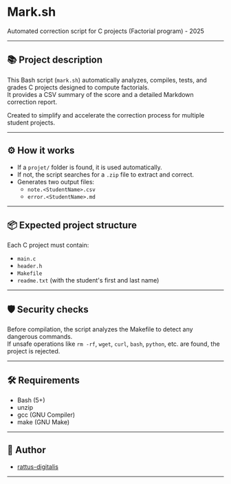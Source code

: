 # Mark.sh

Automated correction script for C projects (Factorial program) - 2025

---

## 📚 Project description

This Bash script (`mark.sh`) automatically analyzes, compiles, tests, and grades C projects designed to compute factorials.  
It provides a CSV summary of the score and a detailed Markdown correction report.

Created to simplify and accelerate the correction process for multiple student projects.

---

## ⚙️ How it works

- If a `projet/` folder is found, it is used automatically.
- If not, the script searches for a `.zip` file to extract and correct.
- Generates two output files:
  - `note.<StudentName>.csv`
  - `error.<StudentName>.md`

---

## 📦 Expected project structure

Each C project must contain:
- `main.c`
- `header.h`
- `Makefile`
- `readme.txt` (with the student's first and last name)

---

## 🛡️ Security checks

Before compilation, the script analyzes the Makefile to detect any dangerous commands.  
If unsafe operations like `rm -rf`, `wget`, `curl`, `bash`, `python`, etc. are found, the project is rejected.

---

## 🛠️ Requirements

- Bash (5+)
- unzip
- gcc (GNU Compiler)
- make (GNU Make)

---

## 👤 Author

- [rattus-digitalis](https://github.com/rattus-digitalis)

---
